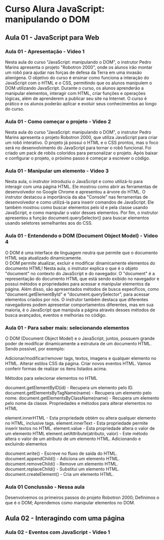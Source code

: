 # Curso Alura JavaScript: manipulando o DOM

## Aula 01 - JavaScript para Web

### Aula 01 - Apresentação - Video 1

Nesta aula do curso "JavaScript: manipulando o DOM", o instrutor Pedro Marins apresenta o projeto "Robotron 2000", onde os alunos irão montar um robô para ajudar nas forças de defesa da Terra em uma invasão alienígena. O objetivo do curso é ensinar como funciona a interação do JavaScript com o HTML e o CSS, permitindo que os alunos manipulem o DOM utilizando JavaScript. Durante o curso, os alunos aprenderão a manipular elementos, interagir com HTML, criar funções e operações lógicas, além de aprenderem a publicar seu site na Internet. O curso é prático e os alunos poderão aplicar e evoluir seus conhecimentos ao longo do curso.

### Aula 01 - Como começar o projeto - Video 2

Nesta aula do curso "JavaScript: manipulando o DOM", o instrutor Pedro Marins apresenta o projeto Robotron 2000, que utiliza JavaScript para criar um robô interativo. O projeto já possui o HTML e o CSS prontos, mas o foco será no desenvolvimento do JavaScript para tornar o robô funcional. Foi criado um pack de robôs coloridos para personalizar o projeto. Após baixar e configurar o projeto, o próximo passo é começar a escrever o código.

### Aula 01 - Manipular um elemento - Video 3

Nesta aula, o instrutor introduziu o JavaScript e como utilizá-lo para interagir com uma página HTML. Ele mostrou como abrir as ferramentas de desenvolvedor no Google Chrome e apresentou a árvore do HTML. O instrutor destacou a importância da aba "Console" nas ferramentas de desenvolvedor e como utilizá-la para inserir comandos de JavaScript. Ele também mostrou como buscar elementos pelo id e pela classe usando JavaScript, e como manipular o valor desses elementos. Por fim, o instrutor apresentou a função document.querySelector() para buscar elementos usando seletores semelhantes aos do CSS.

### Aula 01 - Entendendo o DOM (Document Object Model) - Video 4

O DOM é uma interface de linguagem neutra que permite que o documento HTML seja atualizado dinamicamente.  
O DOM permite atualizar, excluir e modificar dinamicamente elementos do documento HTML!
Nesta aula, o instrutor explica o que é o objeto "document" no contexto do JavaScript e do navegador. O "document" é a representação do documento HTML que está sendo exibido no navegador e possui métodos e propriedades para acessar e manipular elementos da página. Além disso, são apresentados métodos de busca específicos, como "document.getElementById" e "document.querySelector", para acessar elementos criados por nós. O instrutor também destaca que diferentes navegadores podem apresentar comportamentos diferentes, mas em sua maioria, é o JavaScript que manipula a página através desses métodos de busca avançados, eventos e melhorias no código.

### Aula 01 - Para saber mais: selecionando elementos

O DOM (Document Object Model) e o JavaScript, juntos, possuem grande poder de modificar dinamicamente a estrutura de um documento HTML. Sendo possível, por exemplo:

Adicionar/modificar/remover tags, textos, imagens e qualquer elemento no HTML.
Alterar estilos CSS da página.
Criar novos eventos HTML.
Vamos conferir formas de realizar os itens listados acima.

Métodos para selecionar elementos no HTML

document.getElementByID(id) - Recupera um elemento pelo ID.
document.getElementsByTagName(name) - Recupera um elemento pelo nome.
document.getElementsByClassName(name) - Recupera um elemento pelo nome da classe.
Propriedades e métodos para alterar elementos no HTML

element.innerHTML - Esta propriedade obtém ou altera qualquer elemento no HTML, inclusive tags.
element.innerText - Esta propriedade permite inserir textos no HTML.
element.value - Esta propriedade altera o valor de um elemento HTML
element.setAttribute(atributo, valor) - Este método altera o valor de um atributo de um elemento HTML.
Adicionando e excluindo elementos

document.write() - Escreve no fluxo de saída do HTML.
document.appendChild() - Adiciona um elemento HTML.
document.removeChild() - Remove um elemento HTML.
document.replaceChild() - Substitui um elemento HTML.
document.createElement() - Cria um elemento HTML.

### Aula 01 Conclussão - Nessa aula

Desenvolvemos os primeiros passos do projeto Robotron 2000;
Definimos o que é o DOM;
Aprendemos como manipular elementos no DOM.

## Aula 02 - Interagindo com uma página

### Aula 02 - Eventos com JavaScript - Video 1

